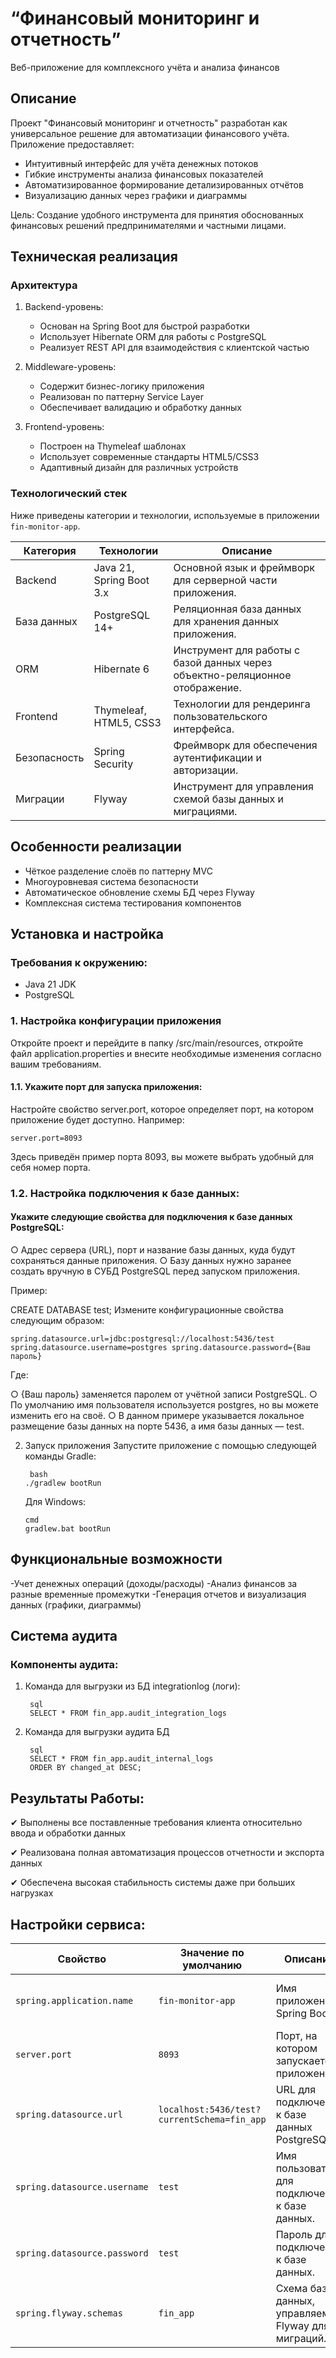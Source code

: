 #  “Финансовый мониторинг и отчетность”
  
Веб-приложение для комплексного учёта и анализа финансов


##  Описание 

Проект "Финансовый мониторинг и отчетность" разработан как универсальное решение для автоматизации финансового учёта. Приложение предоставляет:

- Интуитивный интерфейс для учёта денежных потоков
- Гибкие инструменты анализа финансовых показателей
- Автоматизированное формирование детализированных отчётов
- Визуализацию данных через графики и диаграммы

Цель: Создание удобного инструмента для принятия обоснованных финансовых решений предпринимателями и частными лицами.


  ## Техническая реализация

 ###  Архитектура

1. Backend-уровень:
   - Основан на Spring Boot для быстрой разработки
   - Использует Hibernate ORM для работы с PostgreSQL
   - Реализует REST API для взаимодействия с клиентской частью

2. Middleware-уровень:
   - Содержит бизнес-логику приложения
   - Реализован по паттерну Service Layer
   - Обеспечивает валидацию и обработку данных

3. Frontend-уровень:
   - Построен на Thymeleaf шаблонах
   - Использует современные стандарты HTML5/CSS3
   - Адаптивный дизайн для различных устройств


 ### Технологический стек

Ниже приведены категории и технологии, используемые в приложении `fin-monitor-app`.

| Категория        | Технологии                          | Описание                                                                 |
|------------------|-------------------------------------|--------------------------------------------------------------------------|
| Backend          | Java 21, Spring Boot 3.x           | Основной язык и фреймворк для серверной части приложения.                |
| База данных      | PostgreSQL 14+                     | Реляционная база данных для хранения данных приложения.                  |
| ORM              | Hibernate 6                        | Инструмент для работы с базой данных через объектно-реляционное отображение. |
| Frontend         | Thymeleaf, HTML5, CSS3             | Технологии для рендеринга пользовательского интерфейса.                  |
| Безопасность     | Spring Security                    | Фреймворк для обеспечения аутентификации и авторизации.                  |
| Миграции         | Flyway                             | Инструмент для управления схемой базы данных и миграциями.               |


 ## Особенности реализации

- Чёткое разделение слоёв по паттерну MVC
- Многоуровневая система безопасности
- Автоматическое обновление схемы БД через Flyway
- Комплексная система тестирования компонентов


##  Установка и настройка

### Требования к окружению:
- Java 21 JDK 
- PostgreSQL 


### 1. Настройка конфигурации приложения
   
Откройте проект и перейдите в папку /src/main/resources, откройте файл application.properties и внесите необходимые изменения согласно вашим требованиям.


#### 1.1. Укажите порт для запуска приложения:
Настройте свойство server.port, которое определяет порт, на котором приложение будет доступно.
Например:

    server.port=8093
    
Здесь приведён пример порта 8093, вы можете выбрать удобный для себя номер порта.


### 1.2. Настройка подключения к базе данных:

#### Укажите следующие свойства для подключения к базе данных PostgreSQL:

○	Адрес сервера (URL), порт и название базы данных, куда будут сохраняться данные приложения.
○	Базу данных нужно заранее создать вручную в СУБД PostgreSQL перед запуском приложения.

Пример:

  CREATE DATABASE test;
  Измените конфигурационные свойства следующим образом:
  
    spring.datasource.url=jdbc:postgresql://localhost:5436/test spring.datasource.username=postgres spring.datasource.password={Ваш пароль}
    
Где:

○	{Ваш пароль} заменяется паролем от учётной записи PostgreSQL.
○	По умолчанию имя пользователя используется postgres, но вы можете изменить его на своё.
○	В данном примере указывается локальное размещение базы данных на порте 5436, а имя базы данных — test.


2. Запуск приложения
Запустите приложение с помощью следующей команды Gradle:

        bash
       ./gradlew bootRun
   Для Windows:
   
       cmd
       gradlew.bat bootRun



## Функциональные возможности


-Учет денежных операций (доходы/расходы)
-Анализ финансов за разные временные промежутки
-Генерация отчетов и визуализация данных (графики, диаграммы)


##  Система аудита

### Компоненты аудита:

1. Команда для выгрузки из БД  integrationlog (логи):
   
        sql
        SELECT * FROM fin_app.audit_integration_logs

3. Команда для выгрузки аудита БД
   
        sql
        SELECT * FROM fin_app.audit_internal_logs
        ORDER BY changed_at DESC;
   

##    Результаты Работы:

✔	Выполнены все поставленные требования клиента относительно ввода и обработки данных

✔	Реализована полная автоматизация процессов отчетности и экспорта данных

✔	Обеспечена высокая стабильность системы даже при больших нагрузках

##    Настройки сервиса:

| Свойство                              | Значение по умолчанию                       | Описание                                                                 | Примечания                                                                 |
|---------------------------------------|---------------------------------------------|--------------------------------------------------------------------------|---------------------------------------------------------------------------|
| `spring.application.name`             | `fin-monitor-app`                           | Имя приложения Spring Boot.                                              | Используется для идентификации приложения в логах и мониторинге.          |
| `server.port`                         | `8093`                                      | Порт, на котором запускается приложение.                                 | Можно переопределить через переменную окружения `SERVER_PORT`.            |
| `spring.datasource.url`               | `localhost:5436/test?currentSchema=fin_app` | URL для подключения к базе данных PostgreSQL.                            | Указывает схему `fin_app`. Переопределяется через `DATASOURCE_URL`.       |
| `spring.datasource.username`          | `test`                                      | Имя пользователя для подключения к базе данных.                          | Переопределяется через `DATASOURCE_USER_NAME`.                            |
| `spring.datasource.password`          | `test`                                      | Пароль для подключения к базе данных.                                    | Переопределяется через `DATASOURCE_USER_PASSWORD`.                        |
| `spring.flyway.schemas`               | `fin_app`                                   | Схема базы данных, управляемая Flyway для миграций.                      | Указывает схему, в которой Flyway выполняет миграции.                     |

